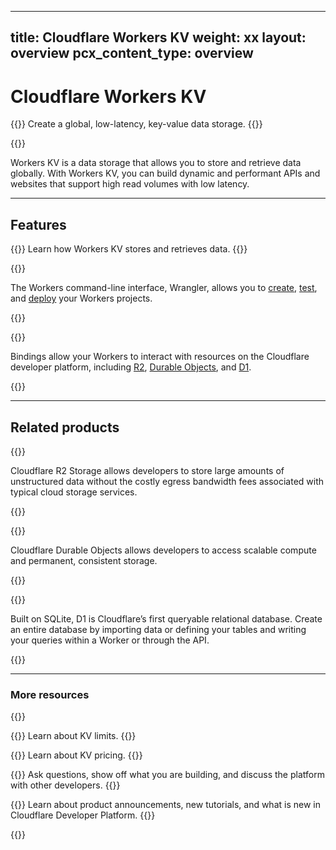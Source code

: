 
---
title: Cloudflare Workers KV
weight: xx
layout: overview
pcx_content_type: overview
---

# Cloudflare Workers KV

{{<description>}}
Create a global, low-latency, key-value data storage. 
{{</description>}}

{{<plan type="paid">}}

Workers KV is a data storage that allows you to store and retrieve data globally. With Workers KV, you can build dynamic and performant APIs and websites that support high read volumes with low latency. 

---

## Features

{{<feature header="Key-value storage" href="/kv/get-started/">}}
Learn how Workers KV stores and retrieves data.
{{</feature>}}

{{<feature header="Wrangler" href="/workers/wrangler/install-and-update/">}}

The Workers command-line interface, Wrangler, allows you to [create](/workers/wrangler/commands/#init), [test](/workers/wrangler/commands/#dev), and [deploy](/workers/wrangler/commands/#publish) your Workers projects.

{{</feature>}}

{{<feature header="Bindings" href="/kv/learning/kv-bindings/">}}

Bindings allow your Workers to interact with resources on the Cloudflare developer platform, including [R2](/r2/), [Durable Objects](/durable-objects/), and [D1](/d1/).

{{</feature>}}

---

## Related products

{{<related header="R2" href="/r2/" product="r2">}}

Cloudflare R2 Storage allows developers to store large amounts of unstructured data without the costly egress bandwidth fees associated with typical cloud storage services.

{{</related>}}

{{<related header="Durable Objects" href="/durable-objects/" product="durable objects">}}

Cloudflare Durable Objects allows developers to access scalable compute and permanent, consistent storage. 

{{</related>}}

{{<related header="D1" href="/d1/" product="d1">}}

Built on SQLite, D1 is Cloudflare’s first queryable relational database. Create an entire database by importing data or defining your tables and writing your queries within a Worker or through the API.

{{</related>}}

--- 

### More resources

{{<resource-group>}}

{{<resource header="Limits" href="/kv/platform/limits/" icon="documentation-clipboard">}} Learn about KV limits. {{</resource>}}

{{<resource header="Pricing" href="/kv/platform/pricing/" icon="price">}} Learn about KV pricing. {{</resource>}}

{{<resource header="Discord" href="https://discord.com/channels/595317990191398933/893253103695065128" icon="logo-Discord">}} Ask questions, show off what you are building, and discuss the platform with other developers. {{</resource>}}

{{<resource header="Twitter" href="https://twitter.com/cloudflaredev" icon="twitter">}} Learn about product announcements, new tutorials, and what is new in Cloudflare Developer Platform. {{</resource>}}

{{</resource-group>}}